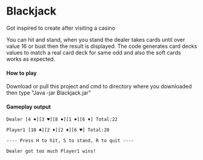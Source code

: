 # Blackjack

Got inspired to create after visiting a casino

You can hit and stand, when you stand the dealer takes cards until over value 16 or bust then the result is displayed.
The code generates card decks values to match a real card deck for same odd and also the soft cards works as expected.


<h4>How to play</h4>
Download or pull this project and cmd to directory where you downloaded then type "Java -jar Blackjack.jar"


<h4>Gameplay output</h4>

```
Dealer [4 ♠][3 ♥][8 ♠][1 ♠][6 ♦] Total:22

Player1 [10 ♣][2 ♦][2 ♠][6 ♥] Total:20

---- Press H to hit, S to stand, R to quit ----

Dealer got too much Player1 wins!
```
